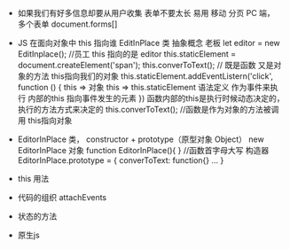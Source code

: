 - 如果我们有好多信息却要从用户收集
    表单不要太长 易用
    移动 分页
    PC 端， 多个表单 document.forms[]
- JS 在面向对象中
    this 指向谁
    EditInPlace 类 抽象概念 老板
    let editor = new EditInplace();  //员工
    this 指向的是 editor
    this.staticElement = document.createElement('span');
    this.converToText(); // 既是函数 又是对象的方法 this指向我们的对象
    this.staticElement.addEventListern('click', function () {
        this => 对象 
        this => this.staticElement 语法定义
        作为事件来执行 内部的this 指向事件发生的元素
    })
    函数内部的this是执行时候动态决定的，执行的方法方式来决定的
    this.converToText();  //函数是作为对象的方法被调用 this指向对象


- EditorInPlace  类， constructor + prototype（原型对象 Object）
    new EditorInPlace 对象
    function EditorInPlace(){ } //函数首字母大写 构造器
    EditorInPlace.prototype = {
        converToText: function{}
        ...
    }
- this 用法
- 代码的组织 attachEvents
- 状态的方法
- 原生js
